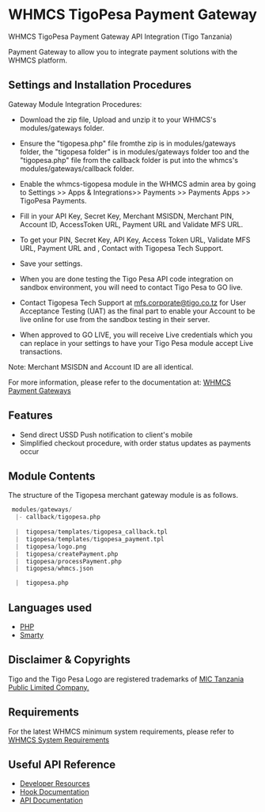 # WHMCS TigoPesa Payment Gateway
  WHMCS TigoPesa Payment Gateway API Integration (Tigo Tanzania)
  
  Payment Gateway to allow you to integrate payment solutions with the WHMCS platform.
  
## Settings and Installation Procedures

Gateway Module Integration Procedures:

* Download the zip file, Upload and unzip it to your WHMCS's modules/gateways folder.

* Ensure the "tigopesa.php" file fromthe zip is in modules/gateways folder, the "tigopesa folder" is in modules/gateways folder too and the "tigopesa.php" file from the callback folder is put into the whmcs's modules/gateways/callback folder.

* Enable the whmcs-tigopesa module in the WHMCS admin area by going to Settings >> Apps & Integrations>> Payments >> Payments Apps >> TigoPesa Payments.

* Fill in your API Key, Secret Key, Merchant MSISDN, Merchant PIN, Account ID, AccessToken URL, Payment URL and Validate MFS URL.

* To get your PIN, Secret Key, API Key, Access Token URL, Validate MFS URL, Payment URL and , Contact with Tigopesa Tech Support.

* Save your settings.

* When you are done testing the Tigo Pesa API code integration on sandbox environment, you will need to contact Tigo Pesa to GO live. 


* Contact Tigopesa Tech Support at mfs.corporate@tigo.co.tz for User Acceptance Testing (UAT) as the final part to enable your Account to be live online for use from the sandbox testing in their server.

* When approved to GO LIVE, you will receive Live credentials which you can replace in your settings to have your Tigo Pesa module accept Live transactions.

Note: Merchant MSISDN and Account ID are all identical.

For more information, please refer to the documentation at:
[WHMCS Payment Gateways](https://developers.whmcs.com/payment-gateways)


## Features
- Send direct USSD Push notification to client's mobile
- Simplified checkout procedure, with order status updates as payments occur

## Module Contents ##

The structure of the Tigopesa merchant gateway module is as follows.

```s
 modules/gateways/
  |- callback/tigopesa.php
  
  |  tigopesa/templates/tigopesa_callback.tpl
  |  tigopesa/templates/tigopesa_payment.tpl
  |  tigopesa/logo.png
  |  tigopesa/createPayment.php
  |  tigopesa/processPayment.php
  |  tigopesa/whmcs.json

  |  tigopesa.php
```


## Languages used
- [PHP](https://www.php.net)
- [Smarty](https://www.smarty.net)



## Disclaimer & Copyrights
Tigo and the Tigo Pesa Logo are registered trademarks of [MIC Tanzania Public Limited Company.](https://www.tigo.co.tz)


## Requirements ##

For the latest WHMCS minimum system requirements, please refer to [WHMCS System Requirements](https://docs.whmcs.com/System_Requirements)


## Useful API Reference
* [Developer Resources](https://developers.whmcs.com)
* [Hook Documentation](https://developers.whmcs.com/hooks)
* [API Documentation](https://developers.whmcs.com/api)
